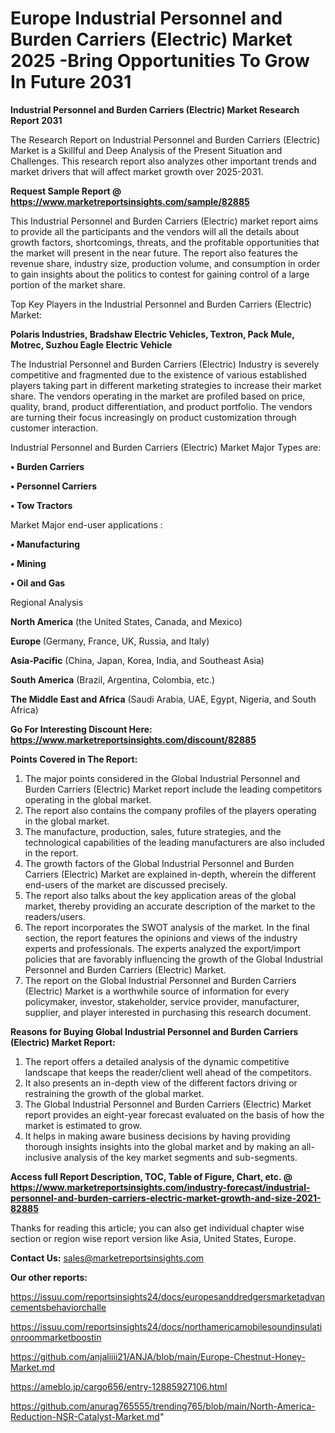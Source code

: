  # Europe Industrial Personnel and Burden Carriers (Electric) Market 2025 -Bring Opportunities To Grow In Future 2031

<strong>Industrial Personnel and Burden Carriers (Electric) Market Research Report 2031</strong>

The Research Report on Industrial Personnel and Burden Carriers (Electric) Market is a Skillful and Deep Analysis of the Present Situation and Challenges. This research report also analyzes other important trends and market drivers that will affect market growth over 2025-2031.

<strong>Request Sample Report @ <a href=https://www.marketreportsinsights.com/sample/82885>https://www.marketreportsinsights.com/sample/82885</a></strong>

This Industrial Personnel and Burden Carriers (Electric) market report aims to provide all the participants and the vendors will all the details about growth factors, shortcomings, threats, and the profitable opportunities that the market will present in the near future. The report also features the revenue share, industry size, production volume, and consumption in order to gain insights about the politics to contest for gaining control of a large portion of the market share.

Top Key Players in the Industrial Personnel and Burden Carriers (Electric) Market:

<strong>Polaris Industries, Bradshaw Electric Vehicles, Textron, Pack Mule, Motrec, Suzhou Eagle Electric Vehicle</strong>

The Industrial Personnel and Burden Carriers (Electric) Industry is severely competitive and fragmented due to the existence of various established players taking part in different marketing strategies to increase their market share. The vendors operating in the market are profiled based on price, quality, brand, product differentiation, and product portfolio. The vendors are turning their focus increasingly on product customization through customer interaction.

Industrial Personnel and Burden Carriers (Electric) Market Major Types are:

<strong>• Burden Carriers

• Personnel Carriers

• Tow Tractors</strong>

Market Major end-user applications :

<strong>• Manufacturing

• Mining

• Oil and Gas</strong>

Regional Analysis

</u><strong><b>North America</b></strong> (the United States, Canada, and Mexico)

<strong><b>Europe </b></strong>(Germany, France, UK, Russia, and Italy)

<strong><b>Asia-Pacific</b></strong> (China, Japan, Korea, India, and Southeast Asia)

<strong><b>South America</b></strong> (Brazil, Argentina, Colombia, etc.)

<strong><b>The Middle East and Africa</b></strong> (Saudi Arabia, UAE, Egypt, Nigeria, and South Africa)

<strong>Go For Interesting Discount Here: <a href=https://www.marketreportsinsights.com/discount/82885>https://www.marketreportsinsights.com/discount/82885</a></strong>

<strong>Points Covered in The Report:</strong>
<ol>
  <li>The major points considered in the Global Industrial Personnel and Burden Carriers (Electric) Market report include the leading competitors operating in the global market.</li>
  <li>The report also contains the company profiles of the players operating in the global market.</li>
  <li>The manufacture, production, sales, future strategies, and the technological capabilities of the leading manufacturers are also included in the report.</li>
  <li>The growth factors of the Global Industrial Personnel and Burden Carriers (Electric) Market are explained in-depth, wherein the different end-users of the market are discussed precisely.</li>
  <li>The report also talks about the key application areas of the global market, thereby providing an accurate description of the market to the readers/users.</li>
  <li>The report incorporates the SWOT analysis of the market. In the final section, the report features the opinions and views of the industry experts and professionals. The experts analyzed the export/import policies that are favorably influencing the growth of the Global Industrial Personnel and Burden Carriers (Electric) Market.</li>
  <li>The report on the Global Industrial Personnel and Burden Carriers (Electric) Market is a worthwhile source of information for every policymaker, investor, stakeholder, service provider, manufacturer, supplier, and player interested in purchasing this research document.</li>
</ol>
<strong>Reasons for Buying Global Industrial Personnel and Burden Carriers (Electric) Market Report:</strong>

<ol>
  <li>The report offers a detailed analysis of the dynamic competitive landscape that keeps the reader/client well ahead of the competitors.</li>
  <li>It also presents an in-depth view of the different factors driving or restraining the growth of the global market.</li>
  <li>The Global Industrial Personnel and Burden Carriers (Electric) Market report provides an eight-year forecast evaluated on the basis of how the market is estimated to grow.</li>
  <li>It helps in making aware business decisions by having providing thorough insights insights into the global market and by making an all-inclusive analysis of the key market segments and sub-segments.</li>
</ol>
<strong>Access full Report Description, TOC, Table of Figure, Chart, etc. @ <a href=https://www.marketreportsinsights.com/industry-forecast/industrial-personnel-and-burden-carriers-electric-market-growth-and-size-2021-82885>https://www.marketreportsinsights.com/industry-forecast/industrial-personnel-and-burden-carriers-electric-market-growth-and-size-2021-82885</a></strong>


Thanks for reading this article; you can also get individual chapter wise section or region wise report version like Asia, United States, Europe.

<strong>Contact Us:</strong>
sales@marketreportsinsights.com

<strong>Our other reports:</strong>

<a href=https://issuu.com/reportsinsights24/docs/europesanddredgersmarketadvancementsbehaviorchalle>https://issuu.com/reportsinsights24/docs/europesanddredgersmarketadvancementsbehaviorchalle</a>

<a href=https://issuu.com/reportsinsights24/docs/northamericamobilesoundinsulationroommarketboostin>https://issuu.com/reportsinsights24/docs/northamericamobilesoundinsulationroommarketboostin</a>

<a href=https://github.com/anjaliiii21/ANJA/blob/main/Europe-Chestnut-Honey-Market.md>https://github.com/anjaliiii21/ANJA/blob/main/Europe-Chestnut-Honey-Market.md</a>

<a href=https://ameblo.jp/cargo656/entry-12885927106.html>https://ameblo.jp/cargo656/entry-12885927106.html</a>

<a href=https://github.com/anurag765555/trending765/blob/main/North-America-Reduction-NSR-Catalyst-Market.md>https://github.com/anurag765555/trending765/blob/main/North-America-Reduction-NSR-Catalyst-Market.md</a>"
